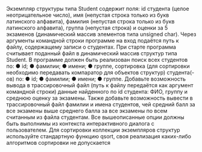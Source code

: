 Экземпляр структуры типа Student содержит поля: id студента (целое неотрицательное
число), имя (непустая строка только из букв латинского алфавита), фамилия (непустая
строка только из букв латинского алфавита), группа (непустая строка) и оценки за 5
экзаменов (динамический массив элементов типа unsigned char). Через аргументы
командной строки программе на вход подаётся путь к файлу, содержащему записи о
студентах. При старте программа считывает поданный файл в динамический массив
структур типа Student. В программе должен быть реализован поиск всех студентов по:
● id;
● фамилии;
● имени;
● группе,
сортировка (для сортировки необходимо передавать компаратор для объектов структур)
студента(-ов) по:
● id;
● фамилии;
● имени;
● группе.
Добавьте возможность вывода в трассировочный файл (путь к файлу передаётся как
аргумент командной строки) данные найденного по id студента: ФИО, группу и
среднюю оценку за экзамены. Также добавьте возможность вывести в трассировочный
файл фамилии и имена студентов, чей средний балл за все экзамены выше среднего
балла за все экзамены по всем считанным из файла студентам. Все вышеописанные
опции должны быть выполнимы из контекста интерактивного диалога с пользователем.
Для сортировки коллекции экземпляров структур используйте стандартную функцию
qsort, своя реализация каких-либо алгоритмов сортировки не допускается